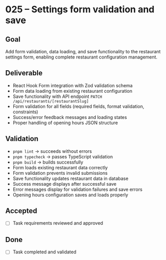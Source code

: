 # 025 – Settings form validation and save

## Goal

Add form validation, data loading, and save functionality to the restaurant settings form, enabling complete restaurant configuration management.

## Deliverable

- React Hook Form integration with Zod validation schema
- Form data loading from existing restaurant configuration
- Save functionality with API endpoint `PATCH /api/restaurants/[restaurantSlug]`
- Form validation for all fields (required fields, format validation, constraints)
- Success/error feedback messages and loading states
- Proper handling of opening hours JSON structure

## Validation

- `pnpm lint` → succeeds without errors
- `pnpm typecheck` → passes TypeScript validation
- `pnpm build` → builds successfully
- Form loads existing restaurant data correctly
- Form validation prevents invalid submissions
- Save functionality updates restaurant data in database
- Success message displays after successful save
- Error messages display for validation failures and save errors
- Opening hours configuration saves and loads properly

## Accepted

- [ ] Task requirements reviewed and approved

## Done

- [ ] Task completed and validated
